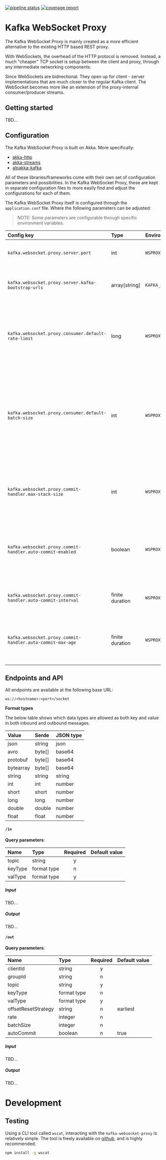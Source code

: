 [![pipeline status](https://gitlab.com/kpmeen/kafka-websocket-proxy/badges/master/pipeline.svg)](https://gitlab.com/kpmeen/kafka-websocket-proxy/commits/master)
[![coverage report](https://gitlab.com/kpmeen/kafka-websocket-proxy/badges/master/coverage.svg)](https://gitlab.com/kpmeen/kafka-websocket-proxy/commits/master)

# Kafka WebSocket Proxy

The Kafka WebSocket Proxy is mainly created as a more efficient alternative to
the existing HTTP based REST proxy.

With WebSockets, the overhead of the HTTP protocol is removed. Instead, a much
"cheaper" TCP socket is setup between the client and proxy, through any
intermediate networking components.

Since WebSockets are bidirectional. They open up for client - server
implementations that are much closer to the regular Kafka client. The WebSocket
becomes more like an extension of the proxy-internal consumer/producer streams. 

## Getting started

TBD...

## Configuration

The Kafka WebSocket Proxy is built on Akka. More specifically:

* [akka-http](https://doc.akka.io/docs/akka-http/current/scala.html)
* [akka-streams](https://doc.akka.io/docs/akka/current/stream/index.html)
* [alpakka-kafka](https://doc.akka.io/docs/akka-stream-kafka/current/home.html)

All of these libraries/frameworks come with their own set of configuration
parameters and possibilities. In the Kafka WebSocket Proxy, these are kept in
separate configuration files to more easily find and adjust the configurations
for each of them.

The Kafka WebSocket Proxy itself is configured through the `application.conf`
file. Where the following parameters can be adjusted:

> NOTE:
> Some parameters are configurable through specific environment variables. 

| Config key                                                  | Type            | Environment                                 | Default      | Description |
|:----------                                                  |:-----------     |:-----------                                 |:--------:    |:----------- |
| `kafka.websocket.proxy.server.port`                         | int             | `WSPROXY_PORT`                              | `8078`       | Port where the server endpoints will be exposed |
| `kafka.websocket.proxy.server.kafka-bootstrap-urls`         | array\[string\] | `KAFKA_BOOTSTRAP_URLS`                      |              | An array of strings with URLs to the Kafka brokers in the form `<host>:<port>` |
| `kafka.websocket.proxy.consumer.default-rate-limit`         | long            | `WSPROXY_DEFAULT_RATE_LIMIT`                | `0`          | The maximum allowed throughput of data through a socket in bytes/second. A value of `0` means unlimited throughput. |
| `kafka.websocket.proxy.consumer.default-batch-size`         | int             | `WSPROXY_DEFAULT_BATCH_SIZE`                | `0`          | The number of messages to include per batch when consuming data. This property has no meaning without rate limiting turned on. A value of `0` means there will be no batching. |
| `kafka.websocket.proxy.commit-handler.max-stack-size`       | int             | `WSPROXY_COMMITHANDLER_MAX_STACK_SIZE`      | `200`        | The maximum number of uncommitted messages, per partition, that will be kept track of in the commit handler stack. |
| `kafka.websocket.proxy.commit-handler.auto-commit-enabled`  | boolean         | `WSPROXY_COMMITHANDLER_AUTOCOMMIT_ENABLED`  | `false`      | Whether or not to allow the proxy to perform automatic offset commits of uncommitted messages. |
| `kafka.websocket.proxy.commit-handler.auto-commit-interval` | finite duration | `WSPROXY_COMMITHANDLER_AUTOCOMMIT_INTERVAL` | `1 second`   | The interval to execute the jobo for auto-committing messages of a given age. |
| `kafka.websocket.proxy.commit-handler.auto-commit-max-age`  | finite duration | `WSPROXY_COMMITHANDLER_AUTOCOMMIT_MAX_AGE`  | `20 seconds` | The max allowed age of uncommitted messages in the commit handler stack. |
|                                                             |                 |                                             |              |             |


## Endpoints and API

All endpoints are available at the following base URL:

```
ws://<hostname>:<port>/socket
```

**Format types**

The below table shows which data types are allowed as both key and value in
both inbound and outbound messages.

| Value     | Serde      | JSON type   |
|:--------- |:-----------|:----------- |
| json      | string     | json        |
| avro      | byte[]     | base64      |
| protobuf  | byte[]     | base64      |
| bytearray | byte[]     | base64      |
| string    | string     | string      |
| int       | int        | number      |
| short     | short      | number      |
| long      | long       | number      |
| double    | double     | number      |
| float     | float      | number      |

#### `/in`

**Query parameters**:

| Name    | Type        | Required | Default value |
|:------- |:----------- |:--------:|:------------- |
| topic   | string      |     y    |               |
| keyType | format type |     n    |               |
| valType | format type |     y    |               |

##### Input

TBD...

##### Output

TBD...


#### `/out`                                   

**Query parameters**:

| Name                | Type        | Required | Default value |
|:------------------- |:----------- |:--------:|:------------- |
| clientId            | string      |    y     |               |
| groupId             | string      |    n     |               |
| topic               | string      |    y     |               |
| keyType             | format type |    n     |               |
| valType             | format type |    y     |               |
| offsetResetStrategy | string      |    n     | earliest      |
| rate                | integer     |    n     |               |
| batchSize           | integer     |    n     |               |
| autoCommit          | boolean     |    n     | true          |

##### Input

TBD...

##### Output

TBD...

# Development

## Testing

Using a CLI tool called `wscat`, interacting with the `kafka-websocket-proxy` is
relatively simple. The tool is freely available on
[github](https://github.com/websockets/wscat), and is highly recommended.

```bash
npm install -g wscat
```


